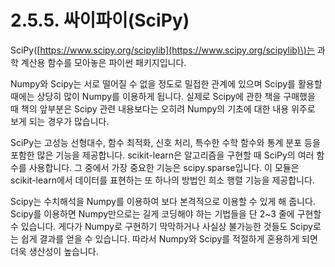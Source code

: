 # 2.5.5.     싸이파이\(SciPy\)

  
SciPy\([https://www.scipy.org/scipylib](https://www.scipy.org/scipylib)\)는 과학 계산용 함수를 모아놓은 파이썬 패키지입니다. 

Numpy와 Scipy는 서로 떨어질 수 없을 정도로 밀접한 관계에 있으며 Scipy를 활용할 때에는 상당히 많이 Numpy를 이용하게 됩니다. 실제로 Scipy에 관한 책을 구매했을 때 책의 앞부분은 Scipy 관련 내용보다는 오히려 Numpy의 기초에 대한 내용 위주로 보게 되는 경우가 많습니다.

SciPy는 고성능 선형대수, 함수 최적화, 신호 처리, 특수한 수학 함수와 통계 분포 등을 포함한 많은 기능을 제공합니다. scikit-learn은 알고리즘을 구현할 때 SciPy의 여러 함수를 사용합니다. 그 중에서 가장 중요한 기능은 scipy.sparse입니다. 이 모듈은 scikit-learn에서 데이터를 표현하는 또 하나의 방법인 희소 행렬 기능을 제공합니다.

Scipy는 수치해석을 Numpy를 이용하여 보다 본격적으로 이용할 수 있게 해 줍니다. Scipy를 이용하면 Numpy만으로는 길게 코딩해야 하는 기법들을 단 2~3 줄에 구현할 수 있습니다. 게다가 Numpy로 구현하기 막막하거나 사실상 불가능한 것들도 Scipy로는 쉽게 결과를 얻을 수 있습니다. 따라서 Numpy와 Scipy를 적절하게 혼용하게 되면 더욱 생산성이 높습니다.


